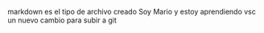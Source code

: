 markdown es el tipo de archivo creado
Soy Mario y estoy aprendiendo vsc
un nuevo cambio para subir a git
